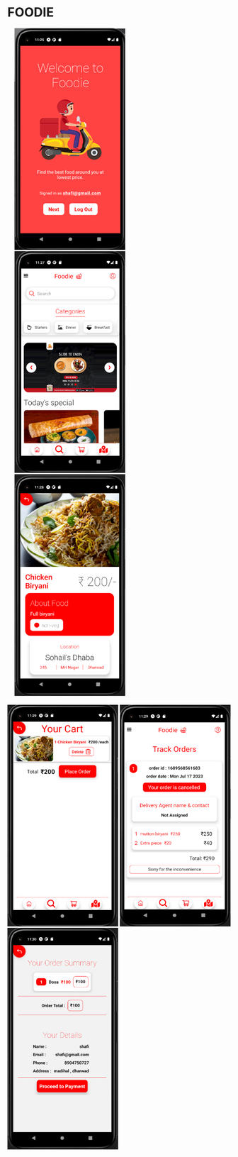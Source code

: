 # FOODIE

<div style="margin-left: 1rem;">
  <img src="./assets/welcome.png" width="250" height="500">
  <img src="./assets/mainpage.png" width="250" height="500">
  <img src="./assets/card.png" width="250" height="500">
</div>
<br />
<div style="">
  <img src="./assets/cart.png" width="250" height="500">
  <img src="./assets/track.png" width="250" height="500">
  <img src="./assets/payment.png" width="250" height="500">
</div>
